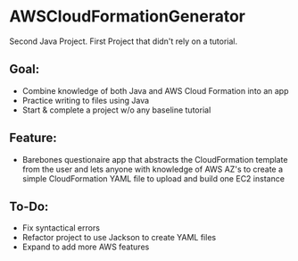 # AWSCloudFormationGenerator

Second Java Project. First Project that didn't rely on a tutorial.

## Goal:

- Combine knowledge of both Java and AWS Cloud Formation into an app
- Practice writing to files using Java
- Start & complete a project w/o any baseline tutorial

## Feature:

- Barebones questionaire app that abstracts the CloudFormation template from the user and lets anyone with knowledge of AWS AZ's to create a simple CloudFormation YAML file to upload and build one EC2 instance

## To-Do:

- Fix syntactical errors
- Refactor project to use Jackson to create YAML files
- Expand to add more AWS features
